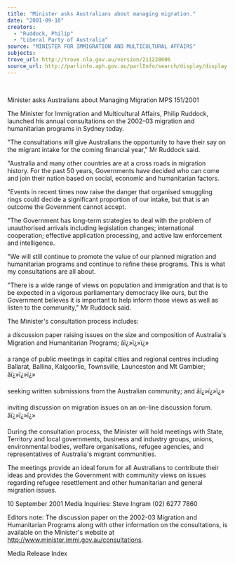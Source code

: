 ```yaml
---
title: "Minister asks Australians about managing migration."
date: "2001-09-10"
creators:
  - "Ruddock, Philip"
  - "Liberal Party of Australia"
source: "MINISTER FOR IMMIGRATION AND MULTICULTURAL AFFAIRS"
subjects:
trove_url: http://trove.nla.gov.au/version/211228606
source_url: http://parlinfo.aph.gov.au/parlInfo/search/display/display.w3p;query=Id%3A%22media/pressrel/BJW46%22
---
```


  

 Minister asks Australians about Managing Migration MPS 151/2001

 The Minister for Immigration and Multicultural Affairs, Philip Ruddock, launched his annual consultations on the 2002-03 migration and humanitarian programs in Sydney today.

 "The consultations will give Australians the opportunity to have their say on the migrant intake for the coming financial year," Mr Ruddock said.

 "Australia and many other countries are at a cross roads in migration history. For the past 50 years, Governments have decided who can come and join their nation based on social, economic and humanitarian factors.

 "Events in recent times now raise the danger that organised smuggling rings could decide a significant proportion of our intake, but that is an outcome the Government cannot accept.

 "The Government has long-term strategies to deal with the problem of unauthorised arrivals including legislation changes; international cooperation; effective application processing, and active law enforcement and intelligence.

 "We will still continue to promote the value of our planned migration and humanitarian programs and continue to refine these programs. This is what my consultations are all about.

 "There is a wide range of views on population and immigration and that is to be expected in a vigorous parliamentary democracy like ours, but the Government believes it is important to help inform those views as well as listen to the community," Mr Ruddock said.

 The Minister's consultation process includes:

 a discussion paper raising issues on the size and composition of Australia's Migration and Humanitarian Programs; âï¿»ï¿»ï¿»

 a range of public meetings in capital cities and regional centres including Ballarat, Ballina, Kalgoorlie, Townsville, Launceston and Mt Gambier; âï¿»ï¿»ï¿»

 seeking written submissions from the Australian community; and âï¿»ï¿»ï¿»

 inviting discussion on migration issues on an on-line discussion forum. âï¿»ï¿»ï¿»

 During the consultation process, the Minister will hold meetings with State, Territory and local governments, business and industry groups, unions, environmental bodies, welfare organisations, refugee agencies, and representatives of Australia's migrant communities.

 The meetings provide an ideal forum for all Australians to contribute their ideas and provides the Government with community views on issues regarding refugee resettlement and other humanitarian and general migration issues.

 10 September 2001 Media Inquiries: Steve Ingram (02) 6277 7860

 Editors note: The discussion paper on the 2002-03 Migration and Humanitarian Programs along with other information on the consultations, is available on the Minister's website at http://www.minister.immi.gov.au/consultations.

 Media Release Index

  

